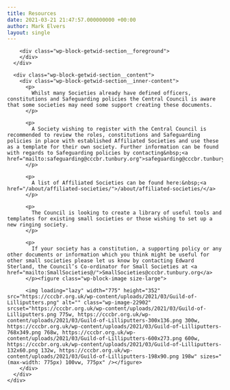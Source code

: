 ```yaml
---
title: Resources
date: 2021-03-21 21:47:57.000000000 +00:00
author: Mark Elvers
layout: single
---
```

<div class="wp-block-getwid-section">
  <div class="wp-block-getwid-section__wrapper">
    <div class="wp-block-getwid-section__inner-wrapper">
      <div class="wp-block-getwid-section__background-holder">
        <div class="wp-block-getwid-section__background">
        </div>
        
        <div class="wp-block-getwid-section__foreground">
        </div>
      </div>
      
      <div class="wp-block-getwid-section__content">
        <div class="wp-block-getwid-section__inner-content">
          <p>
            Whilst many Societies already have defined officers, constitutions and Safeguarding policies the Central Council is aware that some societies may need some support creating these documents.
          </p>
          
          <p>
            A Society wishing to register with the Central Council is recommended to review the roles, constitutions and Safeguarding policies in place with established Affiliated Societies and use these as a template for their own society. Further information can be found with regards to Safeguarding policies by contacting&nbsp;<a href="mailto:safeguarding@cccbr.tunbury.org">safeguarding@cccbr.tunbury.org</a>
          </p>
          
          <p>
            A list of Affiliated Societies can be found here:&nbsp;<a href="/about/affiliated-societies/">/about/affiliated-societies/</a>
          </p>
          
          <p>
            The Council is looking to create a library of useful tools and templates for existing small societies or those wishing to set up a new ringing society.
          </p>
          
          <p>
            If your society has a constitution, a supporting policy or any other documents or information which you think might be useful for other small societies please let us know by contacting Edward Sterland, the Council’s Co-ordinator for Small Societies at <a href="mailto:SmallSocieties@/">SmallSocieties@cccbr.tunbury.org</a>
          </p><figure class="wp-block-image size-large">
          
          <img loading="lazy" width="775" height="352" src="https://cccbr.org.uk/wp-content/uploads/2021/03/Guild-of-Lilliputters.png" alt="" class="wp-image-22902" srcset="https://cccbr.org.uk/wp-content/uploads/2021/03/Guild-of-Lilliputters.png 775w, https://cccbr.org.uk/wp-content/uploads/2021/03/Guild-of-Lilliputters-300x136.png 300w, https://cccbr.org.uk/wp-content/uploads/2021/03/Guild-of-Lilliputters-768x349.png 768w, https://cccbr.org.uk/wp-content/uploads/2021/03/Guild-of-Lilliputters-600x273.png 600w, https://cccbr.org.uk/wp-content/uploads/2021/03/Guild-of-Lilliputters-132x60.png 132w, https://cccbr.org.uk/wp-content/uploads/2021/03/Guild-of-Lilliputters-198x90.png 198w" sizes="(max-width: 775px) 100vw, 775px" /></figure>
        </div>
      </div>
    </div>
  </div>
</div>
